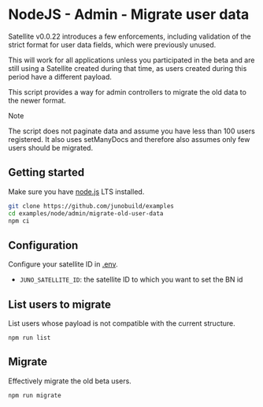 # NodeJS - Admin - Migrate user data

Satellite v0.0.22 introduces a few enforcements, including validation of the strict format for user data fields, which were previously unused.

This will work for all applications unless you participated in the beta and are still using a Satellite created during that time, as users created during this period have a different payload.

This script provides a way for admin controllers to migrate the old data to the newer format.

> [!NOTE]
> The script does not paginate data and assume you have less than 100 users registered. It also uses setManyDocs and therefore also assumes only few users should be migrated.

## Getting started

Make sure you have [node.js](https://nodejs.org) LTS installed.

```bash
git clone https://github.com/junobuild/examples
cd examples/node/admin/migrate-old-user-data
npm ci
```

## Configuration

Configure your satellite ID in [.env](.env).

- `JUNO_SATELLITE_ID`: the satellite ID to which you want to set the BN id

## List users to migrate

List users whose payload is not compatible with the current structure.

```
npm run list
```

## Migrate

Effectively migrate the old beta users.

```
npm run migrate
```